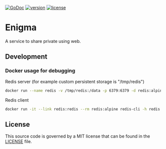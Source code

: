 [![GoDoc](https://godoc.org/github.com/z0rr0/enigma/pwgen?status.svg)](https://godoc.org/github.com/z0rr0/enigma/pwgen)  [![version](https://img.shields.io/github/tag/z0rr0/enigma.svg)](https://github.com/z0rr0/enigma/releases/latest) [![license](https://img.shields.io/github/license/z0rr0/enigma.svg)](https://github.com/z0rr0/enigma/blob/master/LICENSE)

# Enigma
A service to share private using web.

## Development

### Docker usage for debugging

Redis server (for example custom persistent storage is "/tmp/redis")

```bash
docker run --name redis -v /tmp/redis:/data -p 6379:6379 -d redis:alpine redis-server --appendonly yes
```

Redis client

```bash
docker run -it --link redis:redis --rm redis:alpine redis-cli -h redis -p 6379
```

## License

This source code is governed by a MIT license that can be found in the [LICENSE](https://github.com/z0rr0/enigma/blob/master/LICENSE) file.
